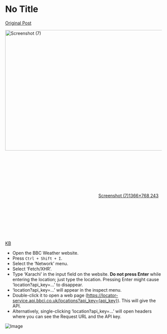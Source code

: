 # No Title

[Original Post](https://discourse.onlinedegree.iitm.ac.in/t/165959/237)

<p><div class="lightbox-wrapper"><a class="lightbox" href="https://europe1.discourse-cdn.com/flex013/uploads/iitm/original/3X/9/5/954c6fa15e0841c485fc497035ecb4805336f0cb.png" data-download-href="/uploads/short-url/liKUcWb0Vfm44u5a8uAknsXszhh.png?dl=1" title="Screenshot (7)" rel="noopener nofollow ugc"><img src="https://europe1.discourse-cdn.com/flex013/uploads/iitm/optimized/3X/9/5/954c6fa15e0841c485fc497035ecb4805336f0cb_2_690x387.png" alt="Screenshot (7)" data-base62-sha1="liKUcWb0Vfm44u5a8uAknsXszhh" width="690" height="387" srcset="https://europe1.discourse-cdn.com/flex013/uploads/iitm/optimized/3X/9/5/954c6fa15e0841c485fc497035ecb4805336f0cb_2_690x387.png, https://europe1.discourse-cdn.com/flex013/uploads/iitm/optimized/3X/9/5/954c6fa15e0841c485fc497035ecb4805336f0cb_2_1035x580.png 1.5x, https://europe1.discourse-cdn.com/flex013/uploads/iitm/original/3X/9/5/954c6fa15e0841c485fc497035ecb4805336f0cb.png 2x" data-dominant-color="B1C7D3"><div class="meta"><svg class="fa d-icon d-icon-far-image svg-icon" aria-hidden="true"><use href="#far-image"></use></svg><span class="filename">Screenshot (7)</span><span class="informations">1366×768 243 KB</span><svg class="fa d-icon d-icon-discourse-expand svg-icon" aria-hidden="true"><use href="#discourse-expand"></use></svg></div></a></div></p>
<ul>
<li>Open the BBC Weather website.</li>
<li>Press <code>Ctrl + Shift + I</code>.</li>
<li>Select the ‘Network’ menu.</li>
<li>Select ‘Fetch/XHR’.</li>
<li>Type ‘Karachi’ in the input field on the website. <strong>Do not press Enter</strong> while entering the location; just type the location. Pressing Enter might cause ‘location?api_key=…’ to disappear.</li>
<li>‘location?api_key=…’ will appear in the inspect menu.</li>
<li>Double-click it to open a web page (<a href="https://locator-service.api.bbci.co.uk/locations?api_key=%7Bapi_key%7D" rel="noopener nofollow ugc">https://locator-service.api.bbci.co.uk/locations?api_key={api_key}</a>). This will give the API.</li>
<li>Alternatively, single-clicking ‘location?api_key=…’ will open headers where you can see the Request URL and the API key.</li>
</ul>

![Image](https://europe1.discourse-cdn.com/flex013/uploads/iitm/optimized/3X/9/5/954c6fa15e0841c485fc497035ecb4805336f0cb_2_690x387.png)